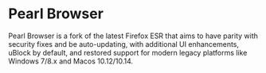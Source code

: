 # Pearl Browser

Pearl Browser is a fork of the latest Firefox ESR that aims to have parity with security fixes and be auto-updating, with additional UI enhancements, uBlock by default, and restored support for modern legacy platforms like Windows 7/8.x and Macos 10.12/10.14.
